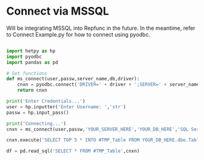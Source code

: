 # Connect via MSSQL
Will be integrating MSSQL into Repfunc in the future. In the meantime, refer to Connect Example.py for how to connect using pyodbc.
```python

import hetpy as hp
import pyodbc
import pandas as pd

# Set functions
def ms_connect(user,passw,server_name,db,driver):
    cnxn = pyodbc.connect('DRIVER=' + driver + ';SERVER=' + server_name + ';DATABASE=' + db + ';UID=' + user+ ';PWD=' + passw)
    return cnxn

print('Enter Credentials...')
user = hp.inputter('Enter Username: ','str')
passw = hp.input_pass()

print('Connecting...')
cnxn = ms_connect(user,passw,'YOUR_SERVER_HERE','YOUR_DB_HERE','SQL Server')

cnxn.execute('SELECT TOP 5 * INTO #TMP_Table FROM YOUR_DB_HERE.dbo.Table')

df = pd.read_sql('SELECT * FROM #TMP_Table',cnxn)
```
